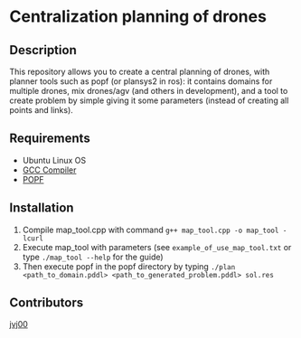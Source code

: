 # Centralization planning of drones
## Description
This repository allows you to create a central planning of drones, with planner tools such as popf (or plansys2 in ros): it contains domains for multiple drones,
mix drones/agv (and others in development), and a tool to create problem by simple giving it some parameters (instead of creating all points and links).
## Requirements
* Ubuntu Linux OS
* [GCC Compiler](https://gcc.gnu.org/)
* [POPF](https://github.com/roveri-marco/popf)
## Installation
1. Compile map_tool.cpp with command `g++ map_tool.cpp -o map_tool -lcurl`
2. Execute map_tool with parameters (see `example_of_use_map_tool.txt` or type `./map_tool --help` for the guide)
3. Then execute popf in the popf directory by typing `./plan <path_to_domain.pddl> <path_to_generated_problem.pddl> sol.res`
## Contributors
[jvj00](https://github.com/jvj00)
